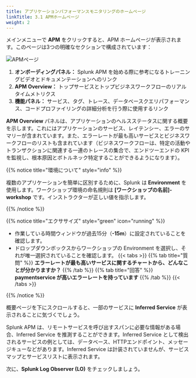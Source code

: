 ```yaml
---
title: アプリケーションパフォーマンスモニタリングのホームページ
linkTitle: 3.1 APMホームページ
weight: 2
---
```


メインメニューで **APM** をクリックすると、APM ホームページが表示されます。このページは3つの明確なセクションで構成されています：

![APMページ](../images/apm-main.png)

1. **オンボーディングパネル：** Splunk APM を始める際に参考になるトレーニングビデオとドキュメンテーションへのリンク
2. **APM Overview：** トップサービスとトップビジネスワークフローのリアルタイムメトリクス
3. **機能パネル：** サービス、タグ、トレース、データベースクエリパフォーマンス、コードプロファイリングの詳細分析を行う際に使用するリンク

**APM Overview** パネルは、アプリケーションのヘルスステータスに関する概要を示します。これにはアプリケーションのサービス、レイテンシー、エラーのサマリーが含まれています。また、エラーレートが最も高いサービスとビジネスワークフローのリストも含まれています（ビジネスワークフローは、特定の活動やトランザクションに関連する一連のトレースの集合で、エンドツーエンドの KPI を監視し、根本原因とボトルネック特定することができるようになります）。

{{% notice title="環境について" style="info" %}}

複数のアプリケーションを簡単に区別するために、Splunk は **Environment** を使用します。ワークショップ環境の命名規則は **[ワークショップの名前]-workshop** です。インストラクターが正しい値を指示します。

{{% /notice %}}

{{% notice title="エクササイズ" style="green" icon="running" %}}

* 作業している時間ウィンドウが過去15分（**-15m**）に設定されていることを確認します。
* ドロップダウンボックスからワークショップの Environment を選択し、それが唯一選択されていることを確認します。
{{< tabs >}}
{{% tab title="質問" %}}
**エラーレートが最も高いサービスに関するチャートから、どんなことが分かりますか？**
{{% /tab %}}
{{% tab title="回答" %}}
**paymentservice が高いエラーレートを持っています**
{{% /tab %}}
{{< /tabs >}}
<!--
* 機能パネルで Explore タイルをクリックします。これにより、私たちのサービスの自動生成されたマップに移動します。このマップは、Splunk Observability Cloud に送信されるトレースデータに基づいて、サービスがどのように相互作用するかを示しています。
-->
{{% /notice %}}

概要ページを下にスクロールすると、一部のサービスに **Inferred Service** が表示されることに気づくでしょう。

Splunk APM は、リモートサービスを呼び出すスパンに必要な情報がある場合、Inferred Service を推測することができます。Inferred Service として検出されるサービスの例としては、データベース、HTTPエンドポイント、メッセージキューなどがあります。Inferred Service は計装されていませんが、サービスマップとサービスリストに表示されます。

次に、**Splunk Log Observer (LO)** をチェックしましょう。